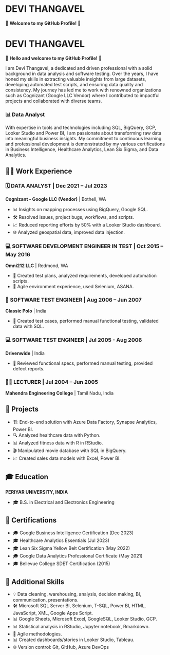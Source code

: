 # DEVI THANGAVEL

🌟 **Welcome to my GitHub Profile!** 🌟
# DEVI THANGAVEL

🌟 **Hello and welcome to my GitHub Profile!** 🌟

I am Devi Thangavel, a dedicated and driven professional with a solid background in data analysis and software testing. Over the years, I have honed my skills in extracting valuable insights from large datasets, developing automated test scripts, and ensuring data quality and consistency. My journey has led me to work with renowned organizations such as Cognizant (Google LLC Vendor)  where I contributed to impactful projects and collaborated with diverse teams.

### 📊 Data Analyst 

With expertise in tools and technologies including SQL, BigQuery, GCP, Looker Studio and Power BI, I am passionate about transforming raw data into meaningful business insights. My commitment to continuous learning and professional development is demonstrated by my various certifications in Business Intelligence, Healthcare Analytics, Lean Six Sigma, and Data Analytics.


## 👩‍💼 Work Experience
### 🗓️ DATA ANALYST | Dec 2021 – Jul 2023
**Cognizant - Google LLC (Vendor)** | Bothell, WA
- 📊 Insights on mapping processes using BigQuery, Google SQL.
- 🛠️ Resolved issues, project bugs, workflows, and scripts.
- 📈 Reduced reporting efforts by 50% with a Looker Studio dashboard.
- 🌐 Analyzed geospatial data, improved data injection.

### 💻 SOFTWARE DEVELOPMENT ENGINEER IN TEST | Oct 2015 – May 2016
**Omni212 LLC** | Redmond, WA
- 📝 Created test plans, analyzed requirements, developed automation scripts.
- 🚀 Agile environment experience, used Selenium, ASANA.

### 🧪 SOFTWARE TEST ENGINEER | Aug 2006 – Jun 2007
**Classic Polo** | India
- 📝 Created test cases, performed manual functional testing, validated data with SQL.

### 💻 SOFTWARE TEST ENGINEER | Jul 2005 - Aug 2006
**Drivenwide** | India
- 📝 Reviewed functional specs, performed manual testing, provided defect reports.

### 🧑‍🏫 LECTURER | Jul 2004 – Jun 2005
**Mahendra Engineering College** | Tamil Nadu, India

## 🚀 Projects
- 🏗️ End-to-end solution with Azure Data Factory, Synapse Analytics, Power BI.
- 🔍 Analyzed healthcare data with Python.
- 📊 Analyzed fitness data with R in RStudio.
- 🎬 Manipulated movie database with SQL in BigQuery.
- 📈 Created sales data models with Excel, Power BI.

## 🎓 Education
**PERIYAR UNIVERSITY, INDIA**
- 🎓 B.S. in Electrical and Electronics Engineering

## 📜 Certifications
- 🎓 Google Business Intelligence Certification (Dec 2023)
- 🎓 Healthcare Analytics Essentials (Jul 2023)
- 🎓 Lean Six Sigma Yellow Belt Certification (May 2022)
- 🎓 Google Data Analytics Professional Certificate (May 2021)
- 🎓 Bellevue College SDET Certification (2015)

## 💼 Additional Skills
- 💡 Data cleaning, warehousing, analysis, decision making, BI, communication, presentations.
- 🛠️ Microsoft SQL Server BI, Selenium, T-SQL, Power BI, HTML, JavaScript, XML, Google Apps Script.
- 📊 Google Sheets, Microsoft Excel, GoogleSQL, Looker Studio, GCP.
- 📊 Statistical analysis in RStudio, Jupyter notebook, Rmarkdown.
- 🚀 Agile methodologies.
- 📊 Created dashboards/stories in Looker Studio, Tableau.
- 🌐 Version control: Git, GitHub, Azure DevOps

